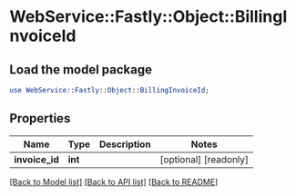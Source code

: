 # WebService::Fastly::Object::BillingInvoiceId

## Load the model package
```perl
use WebService::Fastly::Object::BillingInvoiceId;
```

## Properties
Name | Type | Description | Notes
------------ | ------------- | ------------- | -------------
**invoice_id** | **int** |  | [optional] [readonly] 

[[Back to Model list]](../README.md#documentation-for-models) [[Back to API list]](../README.md#documentation-for-api-endpoints) [[Back to README]](../README.md)



